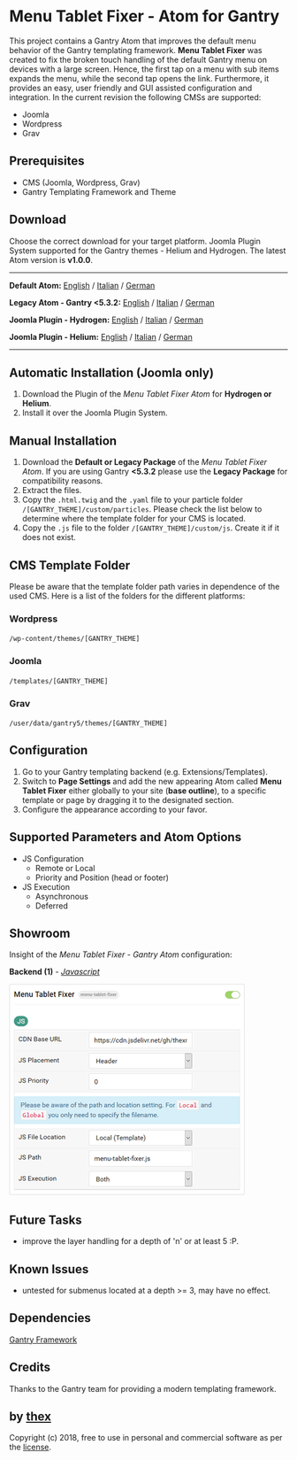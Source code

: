 # Menu Tablet Fixer - Atom for Gantry
This project contains a Gantry Atom that improves the default menu behavior of the Gantry templating framework. **Menu Tablet Fixer** was created to fix the broken touch handling of the default Gantry menu on devices with a large screen. Hence, the first tap on a menu with sub items expands the menu, while the second tap opens the link. Furthermore, it provides an easy, user friendly and GUI assisted configuration and integration. In the current revision the following CMSs are supported:
* Joomla
* Wordpress
* Grav

## Prerequisites
* CMS (Joomla, Wordpress, Grav)
* Gantry Templating Framework and Theme

## Download
Choose the correct download for your target platform. Joomla Plugin System supported for the Gantry themes - Helium and Hydrogen. The latest Atom version is **v1.0.0**.
___
**Default Atom:**
[English](https://github.com/thexmanxyz/Tablet-Menu-Fixer-Gantry/releases/download/v1.0.0/mtf.atom.only.EN.v1.0.0.zip) / [Italian](https://github.com/thexmanxyz/Tablet-Menu-Fixer-Gantry/releases/download/v1.0.0/mtf.atom.only.IT.v1.0.0.zip) / [German](https://github.com/thexmanxyz/Tablet-Menu-Fixer-Gantry/releases/download/v1.0.0/mtf.atom.only.DE.v1.0.0.zip)

**Legacy Atom - Gantry <5.3.2:**
[English](https://github.com/thexmanxyz/Tablet-Menu-Fixer-Gantry/releases/download/v1.0.0/mtf.atom.only.legacy.EN.v1.0.0.zip) / [Italian](https://github.com/thexmanxyz/Tablet-Menu-Fixer-Gantry/releases/download/v1.0.0/mtf.atom.only.legacy.IT.v1.0.0.zip) / [German](https://github.com/thexmanxyz/Tablet-Menu-Fixer-Gantry/releases/download/v1.0.0/mtf.atom.only.legacy.DE.v1.0.0.zip)

**Joomla Plugin - Hydrogen:**
[English](https://github.com/thexmanxyz/Tablet-Menu-Fixer-Gantry/releases/download/v1.0.0/mtf.j3.hydrogen.EN.v1.0.0.zip) / [Italian](https://github.com/thexmanxyz/Tablet-Menu-Fixer-Gantry/releases/download/v1.0.0/mtf.j3.hydrogen.IT.v1.0.0.zip) / [German](https://github.com/thexmanxyz/Tablet-Menu-Fixer-Gantry/releases/download/v1.0.0/mtf.j3.hydrogen.DE.v1.0.0.zip)

**Joomla Plugin - Helium:**
[English](https://github.com/thexmanxyz/Tablet-Menu-Fixer-Gantry/releases/download/v1.0.0/mtf.j3.helium.EN.v1.0.0.zip) / [Italian](https://github.com/thexmanxyz/Tablet-Menu-Fixer-Gantry/releases/download/v1.0.0/mtf.j3.helium.IT.v1.0.0.zip) / [German](https://github.com/thexmanxyz/Tablet-Menu-Fixer-Gantry/releases/download/v1.0.0/mtf.j3.helium.DE.v1.0.0.zip)
___

## Automatic Installation (Joomla only)
1. Download the Plugin of the *Menu Tablet Fixer Atom* for **Hydrogen or Helium**.
2. Install it over the Joomla Plugin System.

## Manual Installation
1. Download the **Default or Legacy Package** of the *Menu Tablet Fixer Atom*. If you are using Gantry **<5.3.2** please use the **Legacy Package** for compatibility reasons.
2. Extract the files.
3. Copy the `.html.twig` and the `.yaml` file to your particle folder `/[GANTRY_THEME]/custom/particles`. Please check the list below to determine where the template folder for your CMS is located.
4. Copy the `.js` file to the folder `/[GANTRY_THEME]/custom/js`. Create it if it does not exist.

## CMS Template Folder
Please be aware that the template folder path varies in dependence of the used CMS. Here is a list of the folders for the different platforms:

### Wordpress
`/wp-content/themes/[GANTRY_THEME]`

### Joomla
`/templates/[GANTRY_THEME]`

### Grav
`/user/data/gantry5/themes/[GANTRY_THEME]`

## Configuration
1. Go to your Gantry templating backend (e.g. Extensions/Templates).
2. Switch to **Page Settings** and add the new appearing Atom called **Menu Tablet Fixer** either globally to your site (**base outline**), to a specific template or page by dragging it to the designated section.
3. Configure the appearance according to your favor.

## Supported Parameters and Atom Options
* JS Configuration
  * Remote or Local
  * Priority and Position (head or footer)
* JS Execution
  * Asynchronous
  * Deferred

## Showroom
Insight of the *Menu Tablet Fixer - Gantry Atom* configuration:

**Backend (1)** - *[Javascript](/screenshots/backend_js.png)*

![1](/screenshots/backend_js.png)

## Future Tasks
* improve the layer handling for a depth of 'n' or at least 5 :P.

## Known Issues
* untested for submenus located at a depth >= 3, may have no effect.

## Dependencies
[Gantry Framework](http://gantry.org/)

## Credits
Thanks to the Gantry team for providing a modern templating framework.

## by [thex](https://github.com/thexmanxyz)
Copyright (c) 2018, free to use in personal and commercial software as per the [license](/LICENSE.md).
